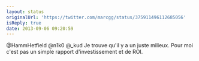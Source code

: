```yaml
---
layout: status
originalUrl: 'https://twitter.com/marcgg/status/375911496112685056'
isReply: true
date: 2013-09-06 09:20:59
---
```


@HammHetfield @n1k0 @_kud Je trouve qu'il y a un juste milieux. Pour moi c'est pas un simple rapport d'investissement et de ROI.
